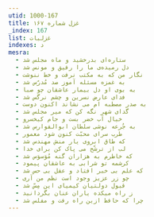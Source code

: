 ```yaml
---
utid: 1000-167
title: غزل شماره ۱۶۷
_index: 167
list: غزلیات
indexes: د
mesra:
  - ستاره‌ای بدرخشید و ماه مجلس شد
  - دل رمیده‌ی ما را رفیق و مونس شد
  - نگار من که به مکتب نرفت و خط ننوشت
  - به غمزه مسئله آموز صد مُدرّس شد
  - به بوی او دل بیمار عاشقان چو صبا
  - فدای عارض نسرین و چشم نرگس شد
  - به صدر مصطبه ام می نشاند اکنون دوست
  - گدای شهر نگه کن که میر مجلس شد
  - خیال آب خضر بست و جام کیخسرو
  - به جُرعه نوشی سلطان ابوالفوارس شد
  - طرب سرای محبّت کنون شود معمور
  - که طاق ابروی یار منش مهندس شد
  - لب از ترشّح می پاک کن برای خدا
  - که خاطرم به هزاران گنه مُوَسوَس شد
  - کرشمه تو شرابی به عاشقان پیمود
  - که علم بی خبر افتاد و عقل بی حس شد
  - چو زر عزیز وجود است نظم من آری
  - قبول دولتیان کیمیای این مِسّ شد
  - ز راه میکده یاران عنان بگردانید
  - چرا که حافظ ازین راه رفت و مفلس شد
---
```

